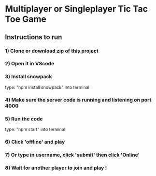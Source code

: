 # Multiplayer or Singleplayer Tic Tac Toe Game

## Instructions to run 

### 1) Clone or download zip of this project

### 2) Open it in VScode

### 3) Install snowpack 
type: "npm install snowpack" into terminal 

### 4) Make sure the server code is running and listening on port 4000 

### 5) Run the code 
type: "npm start" into terminal

### 6) Click 'offline' and play 

### 7) Or type in username, click 'submit' then click 'Online'

### 8) Wait for another player to join and play !  